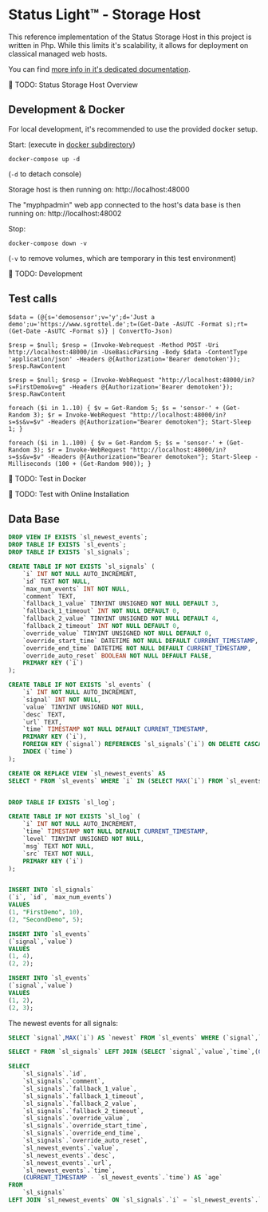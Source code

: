 # Status Light™ - Storage Host
This reference implementation of the Status Storage Host in this project is written in Php.
While this limits it's scalability, it allows for deployment on classical managed web hosts.

You can find [more info in it's dedicated documentation](../doc/status_storage.md).

🚧 TODO: Status Storage Host Overview

## Development & Docker
For local development, it's recommended to use the provided docker setup.

Start: (execute in [docker subdirectory](./docker/))
```
docker-compose up -d
```
(`-d` to detach console)

Storage host is then running on: http://localhost:48000

The "myphpadmin" web app connected to the host's data base is then running on: http://localhost:48002

Stop:
```
docker-compose down -v
```
(`-v` to remove volumes, which are temporary in this test environment)


🚧 TODO: Development 

## Test calls
```pwsh
$data = (@{s='demosensor';v='y';d='Just a demo';u='https://www.sgrottel.de';t=(Get-Date -AsUTC -Format s);rt=(Get-Date -AsUTC -Format s)} | ConvertTo-Json)

$resp = $null; $resp = (Invoke-Webrequest -Method POST -Uri http://localhost:48000/in -UseBasicParsing -Body $data -ContentType 'application/json' -Headers @{Authorization='Bearer demotoken'}); $resp.RawContent

$resp = $null; $resp = (Invoke-WebRequest "http://localhost:48000/in?s=FirstDemo&v=g" -Headers @{Authorization='Bearer demotoken'}); $resp.RawContent

foreach ($i in 1..10) { $v = Get-Random 5; $s = 'sensor-' + (Get-Random 3); $r = Invoke-WebRequest "http://localhost:48000/in?s=$s&v=$v" -Headers @{Authorization="Bearer demotoken"}; Start-Sleep 1; }

foreach ($i in 1..100) { $v = Get-Random 5; $s = 'sensor-' + (Get-Random 3); $r = Invoke-WebRequest "http://localhost:48000/in?s=$s&v=$v" -Headers @{Authorization="Bearer demotoken"}; Start-Sleep -Milliseconds (100 + (Get-Random 900)); }
```

🚧 TODO: Test in Docker

🚧 TODO: Test with Online Installation

## Data Base
```sql
DROP VIEW IF EXISTS `sl_newest_events`;
DROP TABLE IF EXISTS `sl_events`;
DROP TABLE IF EXISTS `sl_signals`;

CREATE TABLE IF NOT EXISTS `sl_signals` (
	`i` INT NOT NULL AUTO_INCREMENT,
	`id` TEXT NOT NULL,
	`max_num_events` INT NOT NULL,
	`comment` TEXT,
	`fallback_1_value` TINYINT UNSIGNED NOT NULL DEFAULT 3,
	`fallback_1_timeout` INT NOT NULL DEFAULT 0,
	`fallback_2_value` TINYINT UNSIGNED NOT NULL DEFAULT 4,
	`fallback_2_timeout` INT NOT NULL DEFAULT 0,
	`override_value` TINYINT UNSIGNED NOT NULL DEFAULT 0,
	`override_start_time` DATETIME NOT NULL DEFAULT CURRENT_TIMESTAMP,
	`override_end_time` DATETIME NOT NULL DEFAULT CURRENT_TIMESTAMP,
	`override_auto_reset` BOOLEAN NOT NULL DEFAULT FALSE,
	PRIMARY KEY (`i`)
);

CREATE TABLE IF NOT EXISTS `sl_events` (
	`i` INT NOT NULL AUTO_INCREMENT,
	`signal` INT NOT NULL,
	`value` TINYINT UNSIGNED NOT NULL,
	`desc` TEXT,
	`url` TEXT,
	`time` TIMESTAMP NOT NULL DEFAULT CURRENT_TIMESTAMP,
	PRIMARY KEY (`i`),
	FOREIGN KEY (`signal`) REFERENCES `sl_signals`(`i`) ON DELETE CASCADE,
	INDEX (`time`)
);

CREATE OR REPLACE VIEW `sl_newest_events` AS
SELECT * FROM `sl_events` WHERE `i` IN (SELECT MAX(`i`) FROM `sl_events` WHERE (`signal`,`time`) IN (SELECT `signal`,MAX(`time`) FROM `sl_events` GROUP BY `signal`) GROUP BY `signal`);


DROP TABLE IF EXISTS `sl_log`;

CREATE TABLE IF NOT EXISTS `sl_log` (
	`i` INT NOT NULL AUTO_INCREMENT,
	`time` TIMESTAMP NOT NULL DEFAULT CURRENT_TIMESTAMP,
	`level` TINYINT UNSIGNED NOT NULL,
	`msg` TEXT NOT NULL,
	`src` TEXT NOT NULL,
	PRIMARY KEY (`i`)
);


INSERT INTO `sl_signals`
(`i`, `id`, `max_num_events`)
VALUES
(1, "FirstDemo", 10),
(2, "SecondDemo", 5);

INSERT INTO `sl_events`
(`signal`,`value`)
VALUES
(1, 4),
(2, 2);
```

```sql
INSERT INTO `sl_events`
(`signal`,`value`)
VALUES
(1, 2),
(2, 3);
```

The newest events for all signals:
```sql
SELECT `signal`,MAX(`i`) AS `newest` FROM `sl_events` WHERE (`signal`,`time`) in (SELECT `signal`,MAX(`time`) FROM `sl_events` GROUP BY `signal`) GROUP BY `signal`;

SELECT * FROM `sl_signals` LEFT JOIN (SELECT `signal`,`value`,`time`,(CURRENT_TIMESTAMP - `time`) AS `age` FROM `sl_events` WHERE `i` IN (SELECT MAX(`i`) AS `newest` FROM `sl_events` WHERE (`signal`,`time`) IN (SELECT `signal`,MAX(`time`) FROM `sl_events` GROUP BY `signal`) GROUP BY `signal`)) AS `latest_events` ON `sl_signals`.`i` = `latest_events`.`signal`;

SELECT
    `sl_signals`.`id`,
    `sl_signals`.`comment`,
    `sl_signals`.`fallback_1_value`,
    `sl_signals`.`fallback_1_timeout`,
    `sl_signals`.`fallback_2_value`,
    `sl_signals`.`fallback_2_timeout`,
    `sl_signals`.`override_value`,
    `sl_signals`.`override_start_time`,
    `sl_signals`.`override_end_time`,
    `sl_signals`.`override_auto_reset`,
    `sl_newest_events`.`value`,
    `sl_newest_events`.`desc`,
    `sl_newest_events`.`url`,
    `sl_newest_events`.`time`,
    (CURRENT_TIMESTAMP - `sl_newest_events`.`time`) AS `age`
FROM
    `sl_signals`
LEFT JOIN `sl_newest_events` ON `sl_signals`.`i` = `sl_newest_events`.`signal`;
```
